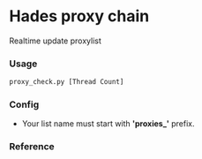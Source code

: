 # Hades proxy chain
Realtime update proxylist

### Usage
```sh
proxy_check.py [Thread Count]
```

### Config
* Your list name must start with **'proxies_'** prefix.

### Reference
[1]: https://documentation.mailgun.com/api-email-validation.html#example
[2]: https://mailgun.com/signup
[3]: https://mailgun.com/app/dashboard
